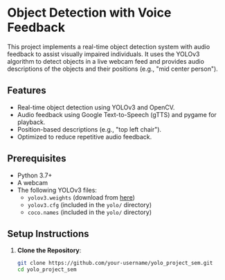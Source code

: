 # Object Detection with Voice Feedback

This project implements a real-time object detection system with audio feedback to assist visually impaired individuals. It uses the YOLOv3 algorithm to detect objects in a live webcam feed and provides audio descriptions of the objects and their positions (e.g., "mid center person").

## Features
- Real-time object detection using YOLOv3 and OpenCV.
- Audio feedback using Google Text-to-Speech (gTTS) and pygame for playback.
- Position-based descriptions (e.g., "top left chair").
- Optimized to reduce repetitive audio feedback.

## Prerequisites
- Python 3.7+
- A webcam
- The following YOLOv3 files:
  - `yolov3.weights` (download from [here](https://pjreddie.com/media/files/yolov3.weights))
  - `yolov3.cfg` (included in the `yolo/` directory)
  - `coco.names` (included in the `yolo/` directory)

## Setup Instructions
1. **Clone the Repository**:
   ```bash
   git clone https://github.com/your-username/yolo_project_sem.git
   cd yolo_project_sem